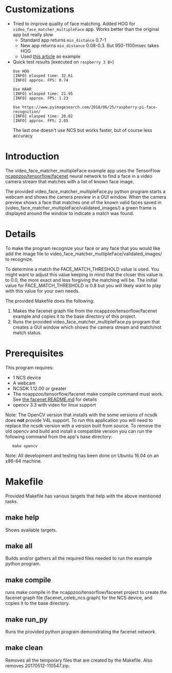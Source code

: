 # Customizations
* Tried to improve quality of face matching. Added HOG for `video_face_matcher_multipleFace` app. Works better than the original app but really slow
  * Standard app returns `min_distance` 0.7-1
  * New app returns `min_distance` 0.08-0.3. But 950-1100msec takes HOG
  * Used [this article](https://www.pyimagesearch.com/2018/04/02/faster-facial-landmark-detector-with-dlib/) as example
* Quick test results (executed on `raspberry 3 B+`)
    ```
    Use HOG
    [INFO] elasped time: 32.61
    [INFO] approx. FPS: 0.74
    
    Use HAAR
    [INFO] elasped time: 21.95
    [INFO] approx. FPS: 1.23
    
    Use https://www.pyimagesearch.com/2018/06/25/raspberry-pi-face-recognition/
    [INFO] elasped time: 20.02
    [INFO] approx. FPS: 2.05
    ```
    The last one doesn't use NCS but works faster, but of course less accuracy

# Introduction
The video_face_matcher_multipleFace example app uses the TensorFlow [ncappzoo/tensorflow/facenet](../../tensorflow/facenet) neural network to find a face in a video camera stream that matches with a list of known face image.  

The provided video_face_matcher_multipleFace.py python program starts a webcam and shows the camera preview in a GUI window.  When the camera preview shows a face that matches one of the known valid faces saved in (video_face_matcher_multipleFace/validated_images/) a green frame is displayed around the window to indicate a match was found.

# Details
To make the program recognize your face or any face that you would like add the image file to video_face_matcher_multipleFace/validated_images/ to recognize.

To determine a match the FACE_MATCH_THRESHOLD value is used.  You might want to adjust this value keeping in mind that the closer this value is to 0.0, the more exact and less forgiving the matching will be.  The initial value for FACE_MATCH_THRESHOLD is 0.8 but you will likely want to play with this value for your own needs.

The provided Makefile does the following:
1. Makes the facenet graph file from the ncappzoo/tensorflow/facenet example and copies it to the base directory of this project.
2. Runs the provided video_face_matcher_multipleFace.py program that creates a GUI window which shows the camera stream and match/not match status.

# Prerequisites
This program requires:
- 1 NCS device
- A webcam
- NCSDK 1.12.00 or greater
- The ncappzoo/tensorflow/facenet make compile command must work.  See [the facenet README.md](../../tensorflow/facenet/README.md) for details
- opencv 3.3 with video for linux support

Note: The OpenCV version that installs with the some versions of ncsdk does <strong>not</strong> provide V4L support.  To run this application you will need to replace the ncsdk version with a version built from source.  To remove the old opencv and build and install a compatible version you can run the following command from the app's base directory:

```
   make opencv
```   
Note: All development and testing has been done on Ubuntu 16.04 on an x86-64 machine.

# Makefile
Provided Makefile has various targets that help with the above mentioned tasks.

## make help
Shows available targets.

## make all
Builds and/or gathers all the required files needed to run the example python program. 

## make compile
runs make compile in the ncappzoo/tensorflow/facenet project to create the facenet graph file (facenet_celeb_ncs.graph) for the NCS device, and copies it to the base directory.

## make run_py
Runs the provided python program demonstrating the facenet network.

## make clean
Removes all the temporary files that are created by the Makefile.  Also removes 20170512-110547.zip.

